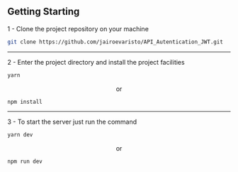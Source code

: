 ## Getting Starting

1 - Clone the project repository on your machine<br>
```bash
git clone https://github.com/jairoevaristo/API_Autentication_JWT.git
```
<hr>

2 - Enter the project directory and install the project facilities<br>

```bash
yarn
```
<p align="center">or<br></p>

```bash
npm install
```
<hr>

3 - To start the server just run the command<br>

```bash
yarn dev
```
<p align="center">or<br></p>

```bash 
npm run dev
```
